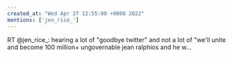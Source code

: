```yaml
---
created_at: "Wed Apr 27 12:55:00 +0000 2022"
mentions: ['jen_rice_']
---
```


RT @jen_rice_: hearing a lot of "goodbye twitter" and not a lot of "we'll unite and become 100 million+ ungovernable jean ralphios and he w…